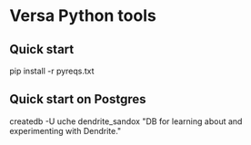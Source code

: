 # Versa Python tools

## Quick start

pip install -r pyreqs.txt

## Quick start on Postgres

createdb -U uche dendrite_sandox "DB for learning about and experimenting with Dendrite."


